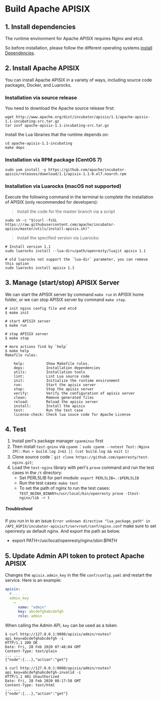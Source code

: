 <!--
#
# Licensed to the Apache Software Foundation (ASF) under one or more
# contributor license agreements.  See the NOTICE file distributed with
# this work for additional information regarding copyright ownership.
# The ASF licenses this file to You under the Apache License, Version 2.0
# (the "License"); you may not use this file except in compliance with
# the License.  You may obtain a copy of the License at
#
#     http://www.apache.org/licenses/LICENSE-2.0
#
# Unless required by applicable law or agreed to in writing, software
# distributed under the License is distributed on an "AS IS" BASIS,
# WITHOUT WARRANTIES OR CONDITIONS OF ANY KIND, either express or implied.
# See the License for the specific language governing permissions and
# limitations under the License.
#
-->

# Build Apache APISIX

## 1. Install dependencies
The runtime environment for Apache APISIX requires Nginx and etcd.

So before installation, please follow the different operating systems [install Dependencies](install-dependencies.md).

## 2. Install Apache APISIX

You can install Apache APISIX in a variety of ways, including source code packages, Docker, and Luarocks.

### Installation via source release

You need to download the Apache source release first:

```shell
wget http://www.apache.org/dist/incubator/apisix/1.1/apache-apisix-1.1-incubating-src.tar.gz
tar zxvf apache-apisix-1.1-incubating-src.tar.gz
```

Install the Lua libraries that the runtime depends on:
```shell
cd apache-apisix-1.1-incubating
make deps
```

### Installation via RPM package (CentOS 7)

```shell
sudo yum install -y https://github.com/apache/incubator-apisix/releases/download/1.1/apisix-1.1-0.el7.noarch.rpm
```

### Installation via Luarocks (macOS not supported)

Execute the following command in the terminal to complete the installation of APISIX (only recommended for developers):

> Install the code for the master branch via a script

```shell
sudo sh -c "$(curl -fsSL https://raw.githubusercontent.com/apache/incubator-apisix/master/utils/install-apisix.sh)"
```

> Install the specified version via Luarocks:

```shell
# Install version 1.1
sudo luarocks install --lua-dir=/path/openresty/luajit apisix 1.1

# old luarocks not support the `lua-dir` parameter, you can remove this option
sudo luarocks install apisix 1.1
```

## 3. Manage (start/stop) APISIX Server

We can start the APISIX server by command `make run` in APISIX home folder,
or we can stop APISIX server by command `make stop`.

```shell
# init nginx config file and etcd
$ make init

# start APISIX server
$ make run

# stop APISIX server
$ make stop

# more actions find by `help`
$ make help
Makefile rules:

    help:          Show Makefile rules.
    deps:          Installation dependencies
    utils:         Installation tools
    lint:          Lint Lua source code
    init:          Initialize the runtime environment
    run:           Start the apisix server
    stop:          Stop the apisix server
    verify:        Verify the configuration of apisix server
    clean:         Remove generated files
    reload:        Reload the apisix server
    install:       Install the apisix
    test:          Run the test case
    license-check: Check lua souce code for Apache License
```

## 4. Test

1. Install perl's package manager `cpanminus` first
2. Then install `test-gninx` via `cpanm`:：`sudo cpanm --notest Test::Nginx IPC::Run > build.log 2>&1 || (cat build.log && exit 1)`
3. Clone source code：`git clone https://github.com/openresty/test-nginx.git`;
4. Load the `test-nginx` library with perl's `prove` command and run the test cases in the `/t` directory:
    * Set PERL5LIB for perl module: `export PERL5LIB=.:$PERL5LIB`
    * Run the test cases: `make test`
    * To set the path of nginx to run the test cases: `TEST_NGINX_BINARY=/usr/local/bin/openresty prove -Itest-nginx/lib -r t`

##### Troubleshoot

If you run in to an issue `Error unknown directive "lua_package_path" in /API_ASPIX/incubator-apisix/t/servroot/conf/nginx.conf`
make sure to set openresty as default nginx. And export the path as below.

 * export PATH=/usr/local/openresty/nginx/sbin:$PATH

## 5. Update Admin API token to protect Apache APISIX

Changes the `apisix.admin_key` in the file `conf/config.yaml` and restart the service.
Here is an example:

```yaml
apisix:
  # ... ...
  admin_key
    -
      name: "admin"
      key: abcdefghabcdefgh
      role: admin
```

When calling the Admin API, `key` can be used as a token.

```shell
$ curl http://127.0.0.1:9080/apisix/admin/routes?api_key=abcdefghabcdefgh -i
HTTP/1.1 200 OK
Date: Fri, 28 Feb 2020 07:48:04 GMT
Content-Type: text/plain
... ...
{"node":{...},"action":"get"}

$ curl http://127.0.0.1:9080/apisix/admin/routes?api_key=abcdefghabcdefgh-invalid -i
HTTP/1.1 401 Unauthorized
Date: Fri, 28 Feb 2020 08:17:58 GMT
Content-Type: text/html
... ...
{"node":{...},"action":"get"}
```
